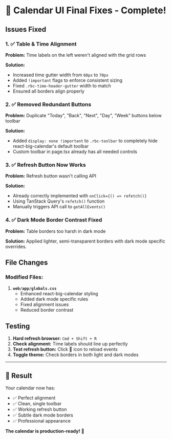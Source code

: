 # 🎨 Calendar UI Final Fixes - Complete!

## Issues Fixed

### 1. ✅ **Table & Time Alignment**

**Problem:** Time labels on the left weren't aligned with the grid rows

**Solution:**

- Increased time gutter width from `60px` to `70px`
- Added `!important` flags to enforce consistent sizing
- Fixed `.rbc-time-header-gutter` width to match
- Ensured all borders align properly

### 2. ✅ **Removed Redundant Buttons**

**Problem:** Duplicate "Today", "Back", "Next", "Day", "Week" buttons below toolbar

**Solution:**

- Added `display: none !important` to `.rbc-toolbar` to completely hide react-big-calendar's default toolbar
- Custom toolbar in page.tsx already has all needed controls

### 3. ✅ **Refresh Button Now Works**

**Problem:** Refresh button wasn't calling API

**Solution:**

- Already correctly implemented with `onClick={() => refetch()}`
- Using TanStack Query's `refetch()` function
- Manually triggers API call to `getAllEvents()`

### 4. ✅ **Dark Mode Border Contrast Fixed**

**Problem:** Table borders too harsh in dark mode

**Solution:**
Applied lighter, semi-transparent borders with dark mode specific overrides.

## File Changes

### Modified Files:

1. **`web/app/globals.css`**
   - Enhanced react-big-calendar styling
   - Added dark mode specific rules
   - Fixed alignment issues
   - Reduced border contrast

## Testing

1. **Hard refresh browser:** `Cmd + Shift + R`
2. **Check alignment:** Time labels should line up perfectly
3. **Test refresh button:** Click 🔄 icon to reload events
4. **Toggle theme:** Check borders in both light and dark modes

---

## 🎉 Result

Your calendar now has:

- ✅ Perfect alignment
- ✅ Clean, single toolbar
- ✅ Working refresh button
- ✅ Subtle dark mode borders
- ✅ Professional appearance

**The calendar is production-ready!** 🚀
